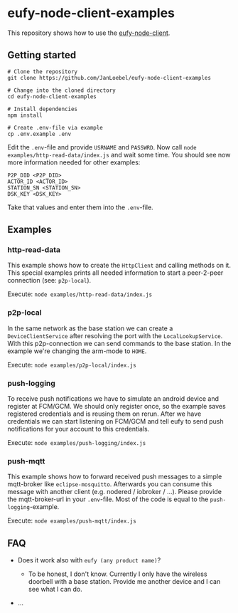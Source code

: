 # eufy-node-client-examples

This repository shows how to use the [eufy-node-client](https://github.com/JanLoebel/eufy-node-client).

## Getting started
```
# Clone the repository
git clone https://github.com/JanLoebel/eufy-node-client-examples

# Change into the cloned directory
cd eufy-node-client-examples

# Install dependencies
npm install

# Create .env-file via example
cp .env.example .env
```

Edit the `.env`-file and provide `USRNAME` and `PASSWRD`. Now call `node examples/http-read-data/index.js` and wait some time. You should see now more information needed for other examples:
```
P2P_DID <P2P_DID>
ACTOR_ID <ACTOR_ID>
STATION_SN <STATION_SN>
DSK_KEY <DSK_KEY>
```
Take that values and enter them into the `.env`-file.

## Examples

### http-read-data
This example shows how to create the `HttpClient` and calling methods on it. This special examples prints all needed information to start a peer-2-peer connection (see: `p2p-local`).

Execute: `node examples/http-read-data/index.js` 

### p2p-local
In the same network as the base station we can create a `DeviceClientService` after resolving the port with the `LocalLookupService`. With this p2p-connection we can send commands to the base station. In the example we're changing the arm-mode to `HOME`.

Execute: `node examples/p2p-local/index.js` 

### push-logging
To receive push notifications we have to simulate an android device and register at FCM/GCM. We should only register once, so the example saves registered credentials and is reusing them on rerun. After we have credentials we can start listening on FCM/GCM and tell eufy to send push notifications for your account to this credentials.

Execute: `node examples/push-logging/index.js` 

### push-mqtt
This example shows how to forward received push messages to a simple mqtt-broker like `eclipse-mosquitto`. Afterwards you can consume this message with another client (e.g. nodered / iobroker / ...). Please provide the mqtt-broker-url in your `.env`-file. Most of the code is equal to the `push-logging`-example.

Execute: `node examples/push-mqtt/index.js` 

## FAQ

- Does it work also with `eufy (any product name)`?
  - To be honest, I don't know. Currently I only have the wireless doorbell with a base station. Provide me another device and I can see what I can do.

- ...
